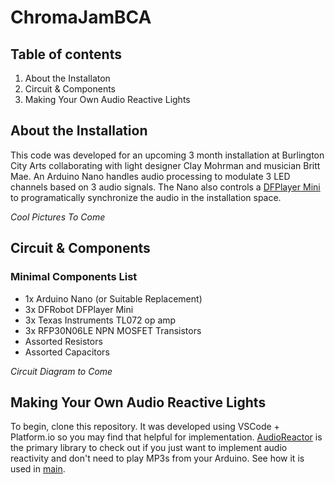 # ChromaJamBCA
## Table of contents
1. About the Installaton
2. Circuit & Components
3. Making Your Own Audio Reactive Lights

## About the Installation
This code was developed for an upcoming 3 month installation at Burlington City Arts collaborating with light designer Clay Mohrman and musician Britt Mae. An Arduino Nano handles audio processing to modulate 3 LED channels based on 3 audio signals. The Nano also controls a [DFPlayer Mini](https://wiki.dfrobot.com/DFPlayer_Mini_SKU_DFR0299) to programatically synchronize the audio in the installation space.

*Cool Pictures To Come*

## Circuit & Components
### Minimal Components List
* 1x Arduino Nano (or Suitable Replacement)
* 3x DFRobot DFPlayer Mini
* 3x Texas Instruments TL072 op amp
* 3x RFP30N06LE NPN MOSFET Transistors
* Assorted Resistors
* Assorted Capacitors

*Circuit Diagram to Come*

## Making Your Own Audio Reactive Lights
To begin, clone this repository. It was developed using VSCode + Platform.io so you may find that helpful for implementation. [AudioReactor](lib/AudioReactor) is the primary library to check out if you just want to implement audio reactivity and don't need to play MP3s from your Arduino. See how it is used in [main](src/main.cpp).
